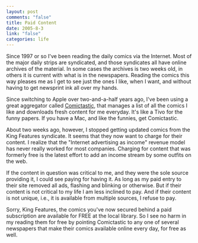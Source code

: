```yaml
--- 
layout: post
comments: "false"
title: Paid Content
date: 2005-8-3
link: "false"
categories: life
---
```

Since 1997 or so I've been reading the daily comics via the Internet. Most of the major daily strips are syndicated, and those syndicates all have online archives of the material. In some cases the archives is two weeks old, in others it is current with what is in the newspapers. Reading the comics this way pleases me as I get to see just the ones I like, when I want, and without having to get newsprint ink all over my hands.

Since switching to Apple over two-and-a-half years ago, I've been using a great aggregator called <a href="http://comictastic.com/" title="Comictastic">Comictastic</a>, that manages a list of all the comics I like and downloads fresh content for me everyday. It's like a Tivo for the funny papers. If you have a Mac, and like the funnies, get Comictastic.

About two weeks ago, however, I stopped getting updated comics from the King Features syndicate. It seems that they now want to charge for their content. I realize that the "Internet advertising as income" revenue model has never really worked for most companies. Charging for content that was formerly free is the latest effort to add an income stream by some outfits on the web.

If the content in question was critical to me, and they were the sole source providing it, I could see paying for having it. As long as my paid entry to their site removed all ads, flashing and blinking or otherwise. But if their content is not critical to my life I am less inclined to pay. And if their content is not unique, i.e., it is available from multiple sources, I refuse to pay.

Sorry, King Features, the comics you've now secured behind a paid subscription are available for FREE at the local library. So I see no harm in my reading them for free by pointing Comictastic to any one of several newspapers that make their comics available online every day, for free as well.
